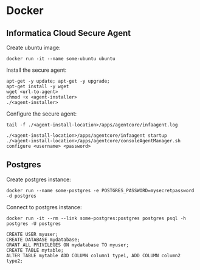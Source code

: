 Docker
======
Informatica Cloud Secure Agent
------------------------------
Create ubuntu image:

    docker run -it --name some-ubuntu ubuntu

Install the secure agent:

    apt-get -y update; apt-get -y upgrade;
    apt-get install -y wget
    wget <url-to-agent>
    chmod +x <agent-installer>
    ./<agent-installer>

Configure the secure agent:

    tail -f ./<agent-install-location>/apps/agentcore/infaagent.log

    ./<agent-install-location>/apps/agentcore/infaagent startup
    ./<agent-install-location>/apps/agentcore/consoleAgentManager.sh configure <username> <password>

Postgres
--------
Create postgres instance:

    docker run --name some-postgres -e POSTGRES_PASSWORD=mysecretpassword -d postgres

Connect to postgres instance:
    
    docker run -it --rm --link some-postgres:postgres postgres psql -h postgres -U postgres

    CREATE USER myuser;
    CREATE DATABASE mydatabase;
    GRANT ALL PRIVILEGES ON mydatabase TO myuser;
    CREATE TABLE mytable;
    ALTER TABLE mytable ADD COLUMN column1 type1, ADD COLUMN column2 type2;

